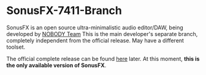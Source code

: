 # SonusFX-7411-Branch
SonusFX is an open source ultra-minimalistic audio editor/DAW, being developed by [NOBODY Team](https://github.com/NOBODY-Team)
This is the main developer's separate branch, completely independent from the official release. May have a different toolset.

The official complete release can be found [here](https://github.com/NOBODY-Team/SonusFX) later. At this moment, **this is the only available version of SonusFX**.
